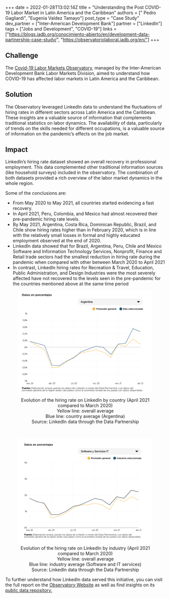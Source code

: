 +++
date = 2022-01-28T13:02:14Z
title = "Understanding the Post COVID-19 Labor Market in Latin America and the Caribbean"
authors = [" Pedro Gagliardi", "Eugenia Valdez Tamayo"]
post_type = "Case Study"
dev_partner = ["Inter-American Development Bank"]
partner = ["LinkedIn"]
tags = ["Jobs and Development", "COVID-19"]
links = ["https://blogs.iadb.org/conocimiento-abierto/en/development-data-partnership-case-study/", "https://observatoriolaboral.iadb.org/en/"]
+++

## Challenge

The [Covid-19 Labor Markets Observatory](https://observatoriolaboral.iadb.org/es/), managed by the Inter-American Development Bank Labor Markets Division, aimed to understand how COVID-19 has affected labor markets in Latin America and the Caribbean.

## Solution

The Observatory leveraged LinkedIn data to understand the fluctuations of hiring rates in different sectors across Latin America and the Caribbean. These insights are a valuable source of information that complements traditional statistics on labor dynamics. The availability of data, particularly of trends on the skills needed for different occupations, is a valuable source of information on the pandemic’s effects on the job market.

## Impact

LinkedIn’s hiring rate dataset showed an overall recovery in professional employment. This data complemented other traditional information sources (like household surveys) included in the observatory. The combination of both datasets provided a rich overview of the labor market dynamics in the whole region.

Some of the conclusions are:

* From May 2020 to May 2021, all countries started evidencing a fast recovery.
* In April 2021, Peru, Colombia, and Mexico had almost recovered their pre-pandemic hiring rate levels.
* By May 2021, Argentina, Costa Rica, Dominican Republic, Brazil, and Chile show hiring rates higher than in February 2020, which is in line with the relatively small losses in formal and highly educated employment observed at the end of 2020.
* LinkedIn data showed that for Brazil, Argentina, Peru, Chile and Mexico Software and Information Technology Services, Nonprofit, Finance and Retail trade sectors had the smallest reduction in hiring rate during the pandemic when compared with other between March 2020 to April 2021
* In contrast, LinkedIn hiring rates for Recreation & Travel, Education, Public Administration, and Design Industries were the most severely affected have not recovered to the levels seen in the pre-pandemic for the countries mentioned above at the same time period

<figure align="center">
  <img src=Linkedln_evolucion_de-la-tasa-de-contratacion_en_LinkedIn_Abril_2021_compared_to_March_2020.png"/>
  <figcaption> Evolution of the hiring rate on LinkedIn by country (April 2021 compared to March 2020)</figcaption>
  <figcaption> Yellow line: overall average </figcaption>
  <figcaption> Blue line: country average (Argentina)</figcaption>
  <figcaption> Source: LinkedIn data through the Data Partnership </figcaption>
</figure>

<br>

<figure align="center">
  <img src="LinkedIn_evolucion_de_la_tasa_de_contratacion_en_LinkedIn_by_industry.png"/>
  <figcaption> Evolution of the hiring rate on LinkedIn by industry (April 2021 compared to March 2020)</figcaption>
  <figcaption> Yellow line: overall average </figcaption>
  <figcaption> Blue line: industry average (Software and IT services) </figcaption>
  <figcaption> Source: LinkedIn data through the Data Partnership</figcaption> </figcaption>
</figure>

To further understand how LinkedIn data served this initiative, you can visit the full report on the [Observatory Website](https://observatoriolaboral.iadb.org/es/teletrabajo/) as well as find insights on its [public data repository.](https://observatoriolaboral.iadb.org/es/empleo/)
